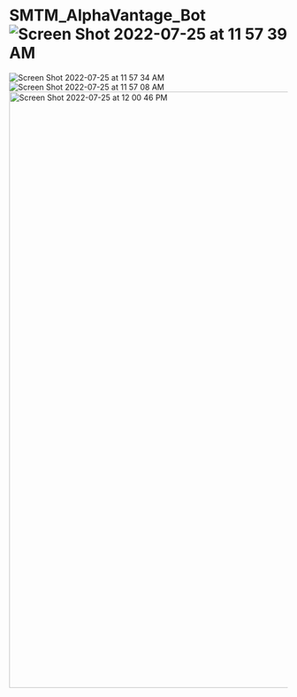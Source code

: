 # SMTM_AlphaVantage_Bot![Screen Shot 2022-07-25 at 11 57 39 AM](https://user-images.githubusercontent.com/13011218/180853776-b55e24a6-4d67-44b7-90ca-e984f816baa0.png)
![Screen Shot 2022-07-25 at 11 57 34 AM](https://user-images.githubusercontent.com/13011218/180853788-e4701b64-3d52-4344-9dfe-217cf2d3f103.png)
![Screen Shot 2022-07-25 at 11 57 08 AM](https://user-images.githubusercontent.com/13011218/180853795-567ab190-5735-47cd-a112-f12190720615.png)
<img width="1077" alt="Screen Shot 2022-07-25 at 12 00 46 PM" src="https://user-images.githubusercontent.com/13011218/180853914-7bf17064-011a-485b-abf9-4747f69d4c88.png">
